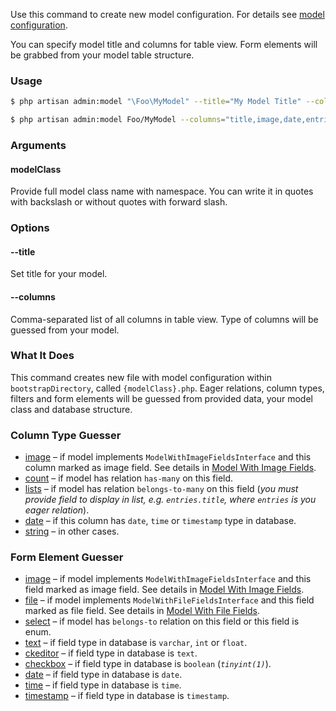 Use this command to create new model configuration. For details see [model configuration](../Getting_Started/Model_Configuration.html).

You can specify model title and columns for table view. Form elements will be grabbed from your model table structure.

### Usage

```bash
$ php artisan admin:model "\Foo\MyModel" --title="My Model Title" --columns="title, image, date, entries"
```
```bash
$ php artisan admin:model Foo/MyModel --columns="title,image,date,entries"
```

### Arguments

#### modelClass

Provide full model class name with namespace. You can write it in quotes with backslash or without quotes with forward slash.

### Options

#### --title

Set title for your model.

#### --columns

Comma-separated list of all columns in table view. Type of columns will be guessed from your model.

### What It Does

This command creates new file with model configuration within `bootstrapDirectory`, called `{modelClass}.php`. Eager relations, column types, filters and form elements will be guessed from provided data, your model class and database structure.

### Column Type Guesser

 - [image](../Columns/image.html) &ndash; if model implements `ModelWithImageFieldsInterface` and this column marked as image field. See details in [Model With Image Fields](../Models/With_Image_Fields.html).
 - [count](../Columns/count.html) &ndash; if model has relation `has-many` on this field.
 - [lists](../Columns/lists.html) &ndash; if model has relation `belongs-to-many` on this field (*you must provide field to display in list, e.g. `entries.title`, where `entries` is you eager relation*).
 - [date](../Columns/date.html) &ndash; if this column has `date`, `time` or `timestamp` type in database.
 - [string](../Columns/string.html) &ndash; in other cases.
 
### Form Element Guesser

 - [image](../Form_Elements/image.html) &ndash; if model implements `ModelWithImageFieldsInterface` and this field marked as image field. See details in [Model With Image Fields](../Models/With_Image_Fields.html).
 - [file](../Form_Elements/file.html) &ndash; if model implements `ModelWithFileFieldsInterface` and this field marked as file field. See details in [Model With File Fields](../Models/With_File_Fields.html).
 - [select](../Form_Elements/select.html) &ndash; if model has `belongs-to` relation on this field or this field is enum.
 - [text](../Form_Elements/text.html) &ndash; if field type in database is `varchar`, `int` or `float`.
 - [ckeditor](../Form_Elements/ckeditor.html) &ndash; if field type in database is `text`.
 - [checkbox](../Form_Elements/checkbox.html) &ndash; if field type in database is `boolean` (*`tinyint(1)`*).
 - [date](../Form_Elements/date.html) &ndash; if field type in database is `date`.
 - [time](../Form_Elements/time.html) &ndash; if field type in database is `time`.
 - [timestamp](../Form_Elements/timestamp.html) &ndash; if field type in database is `timestamp`.
 
